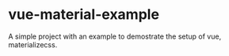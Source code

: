 # vue-material-example
A simple project with an example to demostrate the setup of vue, materializecss.
